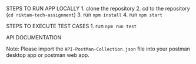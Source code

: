 STEPS TO RUN APP LOCALLY
    1. clone the repository
    2. cd to the repository (`cd riktam-tech-assignment`)
    3. run `npm install`
    4. run `npm start`

STEPS TO EXECUTE TEST CASES
    1. run `npm run test`

API DOCUMENTATION

Note: Please import the `API-PostMan-Collection.json` file into your postman desktop app or postman web app.
